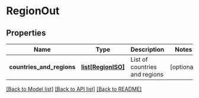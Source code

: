 # RegionOut

## Properties
Name | Type | Description | Notes
------------ | ------------- | ------------- | -------------
**countries_and_regions** | [**list[RegionISO]**](RegionISO.md) | List of countries and regions | [optional] 

[[Back to Model list]](../README.md#documentation-for-models) [[Back to API list]](../README.md#documentation-for-api-endpoints) [[Back to README]](../README.md)


